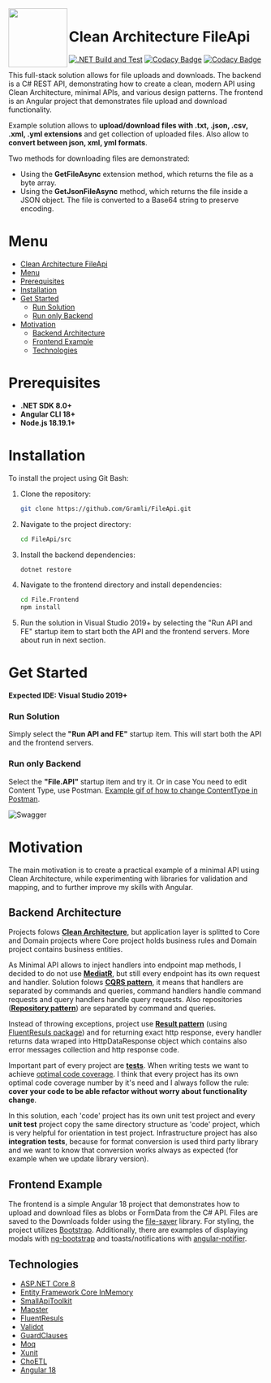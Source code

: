  <img align="left" width="116" height="116" src=".\doc\img\fileApi_icon.png" />

# Clean Architecture FileApi
[![.NET Build and Test](https://github.com/Gramli/FileApi/actions/workflows/dotnet.yml/badge.svg)](https://github.com/Gramli/FileApi/actions/workflows/dotnet.yml)
[![Codacy Badge](https://app.codacy.com/project/badge/Grade/5d085f95f33a4412aa9bf3fe4904a151)](https://www.codacy.com/gh/Gramli/FileApi/dashboard?utm_source=github.com&amp;utm_medium=referral&amp;utm_content=Gramli/FileApi&amp;utm_campaign=Badge_Grade)
[![Codacy Badge](https://app.codacy.com/project/badge/Coverage/5d085f95f33a4412aa9bf3fe4904a151)](https://www.codacy.com/gh/Gramli/FileApi/dashboard?utm_source=github.com&utm_medium=referral&utm_content=Gramli/FileApi&utm_campaign=Badge_Coverage)

This full-stack solution allows for file uploads and downloads. The backend is a C# REST API, demonstrating how to create a clean, modern API using Clean Architecture, minimal APIs, and various design patterns. The frontend is an Angular project that demonstrates file upload and download functionality.

Example solution allows to **upload/download files with .txt, .json, .csv, .xml, .yml extensions** and get collection of uploaded files. Also allow to **convert between json, xml, yml formats**.

Two methods for downloading files are demonstrated:
* Using the **GetFileAsync** extension method, which returns the file as a byte array.
* Using the **GetJsonFileAsync** method, which returns the file inside a JSON object. The file is converted to a Base64 string to preserve encoding.

# Menu
- [Clean Architecture FileApi](#clean-architecture-fileapi)
- [Menu](#menu)
- [Prerequisites](#prerequisites)
- [Installation](#installation)
- [Get Started](#get-started)
    - [Run Solution](#run-solution)
    - [Run only Backend](#run-only-backend)
- [Motivation](#motivation)
  - [Backend Architecture](#backend-architecture)
  - [Frontend Example](#frontend-example)
  - [Technologies](#technologies)

# Prerequisites
* **.NET SDK 8.0+**
* **Angular CLI 18+**
* **Node.js 18.19.1+**

# Installation

To install the project using Git Bash:

1. Clone the repository:
   ```bash
   git clone https://github.com/Gramli/FileApi.git
   ```
2. Navigate to the project directory:
   ```bash
   cd FileApi/src
   ```
3. Install the backend dependencies:
   ```bash
   dotnet restore
   ```
4. Navigate to the frontend directory and install dependencies:
   ```bash
   cd File.Frontend
   npm install
   ```
5. Run the solution in Visual Studio 2019+ by selecting the "Run API and FE" startup item to start both the API and the frontend servers. More about run in next section.

# Get Started

**Expected IDE: Visual Studio 2019+**

### Run Solution
Simply select the **"Run API and FE"** startup item. This will start both the API and the frontend servers.

### Run only Backend
Select the **"File.API"** startup item and try it. Or in case You need to edit Content Type, use Postman. [Example gif of how to change ContentType in Postman](doc/img/contentType.gif).

![Swagger](doc/img/upload.gif)

# Motivation
The main motivation is to create a practical example of a minimal API using Clean Architecture, while experimenting with libraries for validation and mapping, and to further improve my skills with Angular.

## Backend Architecture

Projects folows **[Clean Architecture](https://learn.microsoft.com/en-us/dotnet/architecture/modern-web-apps-azure/common-web-application-architectures#clean-architecture)**, but application layer is splitted to Core and Domain projects where Core project holds business rules and Domain project contains business entities.

As Minimal API allows to inject handlers into endpoint map methods, I decided to do not use **[MediatR](https://github.com/jbogard/MediatR)**, but still every endpoint has its own request and handler. Solution folows **[CQRS pattern](https://learn.microsoft.com/en-us/azure/architecture/patterns/cqrs)**, it means that handlers are separated by commands and queries, command handlers handle command requests and query handlers handle query requests. Also repositories (**[Repository pattern](https://learn.microsoft.com/en-us/aspnet/mvc/overview/older-versions/getting-started-with-ef-5-using-mvc-4/implementing-the-repository-and-unit-of-work-patterns-in-an-asp-net-mvc-application)**) are separated by command and queries.

Instead of throwing exceptions, project use **[Result pattern](https://www.forevolve.com/en/articles/2018/03/19/operation-result/)** (using [FluentResuls package](https://github.com/altmann/FluentResults)) and for returning exact http response, every handler returns data wraped into HttpDataResponse object which contains also error messages collection and http response code.

Important part of every project are **[tests](https://github.com/Gramli/WeatherApi/tree/main/src/Tests)**. When writing tests we want to achieve [optimal code coverage](https://stackoverflow.com/questions/90002/what-is-a-reasonable-code-coverage-for-unit-tests-and-why). I think that every project has its own optimal code coverage number by it's need and I always follow the rule: **cover your code to be able refactor without worry about functionality change**.

In this solution, each 'code' project has its own unit test project and every **unit test** project copy the same directory structure as 'code' project, which is very helpful for orientation in test project. Infrastructure project has also **integration tests**, because for format conversion is used third party library and we want to know that conversion works always as expected (for example when we update library version).

## Frontend Example
The frontend is a simple Angular 18 project that demonstrates how to upload and download files as blobs or FormData from the C# API. Files are saved to the Downloads folder using the [file-saver](https://www.npmjs.com/package/file-saver) library. For styling, the project utilizes [Bootstrap](https://getbootstrap.com/). Additionally, there are examples of displaying modals with [ng-bootstrap](https://www.npmjs.com/package/@ng-bootstrap/ng-bootstrap) and toasts/notifications with [angular-notifier](https://www.npmjs.com/package/gramli-angular-notifier).

## Technologies
* [ASP.NET Core 8](https://learn.microsoft.com/en-us/aspnet/core/introduction-to-aspnet-core?view=aspnetcore-8.0)
* [Entity Framework Core InMemory](https://learn.microsoft.com/en-us/ef/core/providers/in-memory/?tabs=dotnet-core-cli)
* [SmallApiToolkit](https://github.com/Gramli/SmallApiToolkit)
* [Mapster](https://github.com/MapsterMapper/Mapster)
* [FluentResuls](https://github.com/altmann/FluentResults)
* [Validot](https://github.com/bartoszlenar/Validot)
* [GuardClauses](https://github.com/ardalis/GuardClauses)
* [Moq](https://github.com/moq/moq4)
* [Xunit](https://github.com/xunit/xunit)
* [ChoETL](https://github.com/Cinchoo/ChoETL)
* [Angular 18](https://angular.dev)
